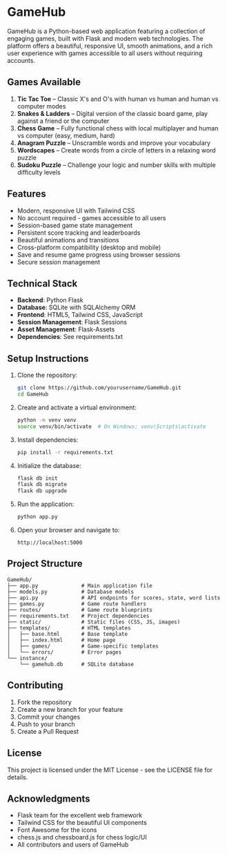 # GameHub

GameHub is a Python-based web application featuring a collection of engaging games, built with Flask and modern web technologies. The platform offers a beautiful, responsive UI, smooth animations, and a rich user experience with games accessible to all users without requiring accounts.

## Games Available

1. **Tic Tac Toe** – Classic X's and O's with human vs human and human vs computer modes
2. **Snakes & Ladders** – Digital version of the classic board game, play against a friend or the computer
3. **Chess Game** – Fully functional chess with local multiplayer and human vs computer (easy, medium, hard)
4. **Anagram Puzzle** – Unscramble words and improve your vocabulary
5. **Wordscapes** – Create words from a circle of letters in a relaxing word puzzle
6. **Sudoku Puzzle** – Challenge your logic and number skills with multiple difficulty levels

## Features

- Modern, responsive UI with Tailwind CSS
- No account required - games accessible to all users
- Session-based game state management
- Persistent score tracking and leaderboards
- Beautiful animations and transitions
- Cross-platform compatibility (desktop and mobile)
- Save and resume game progress using browser sessions
- Secure session management

## Technical Stack

- **Backend**: Python Flask
- **Database**: SQLite with SQLAlchemy ORM
- **Frontend**: HTML5, Tailwind CSS, JavaScript
- **Session Management**: Flask Sessions
- **Asset Management**: Flask-Assets
- **Dependencies**: See requirements.txt

## Setup Instructions

1. Clone the repository:
   ```bash
   git clone https://github.com/yourusername/GameHub.git
   cd GameHub
   ```

2. Create and activate a virtual environment:
   ```bash
   python -m venv venv
   source venv/bin/activate  # On Windows: venv\Scripts\activate
   ```

3. Install dependencies:
   ```bash
   pip install -r requirements.txt
   ```

4. Initialize the database:
   ```bash
   flask db init
   flask db migrate
   flask db upgrade
   ```

5. Run the application:
   ```bash
   python app.py
   ```

6. Open your browser and navigate to:
   ```
   http://localhost:5000
   ```

## Project Structure

```
GameHub/
├── app.py              # Main application file
├── models.py           # Database models
├── api.py              # API endpoints for scores, state, word lists
├── games.py            # Game route handlers
├── routes/             # Game route blueprints
├── requirements.txt    # Project dependencies
├── static/             # Static files (CSS, JS, images)
├── templates/          # HTML templates
│   ├── base.html       # Base template
│   ├── index.html      # Home page
│   ├── games/          # Game-specific templates
│   └── errors/         # Error pages
└── instance/
    └── gamehub.db      # SQLite database
```

## Contributing

1. Fork the repository
2. Create a new branch for your feature
3. Commit your changes
4. Push to your branch
5. Create a Pull Request

## License

This project is licensed under the MIT License - see the LICENSE file for details.

## Acknowledgments

- Flask team for the excellent web framework
- Tailwind CSS for the beautiful UI components
- Font Awesome for the icons
- chess.js and chessboard.js for chess logic/UI
- All contributors and users of GameHub 